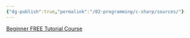 ```yaml
---
{"dg-publish":true,"permalink":"/02-programming/c-sharp/sources/"}
---
```


[Beginner FREE Tutorial Course](https://www.youtube.com/watch?v=pReR6Z9rK-o)